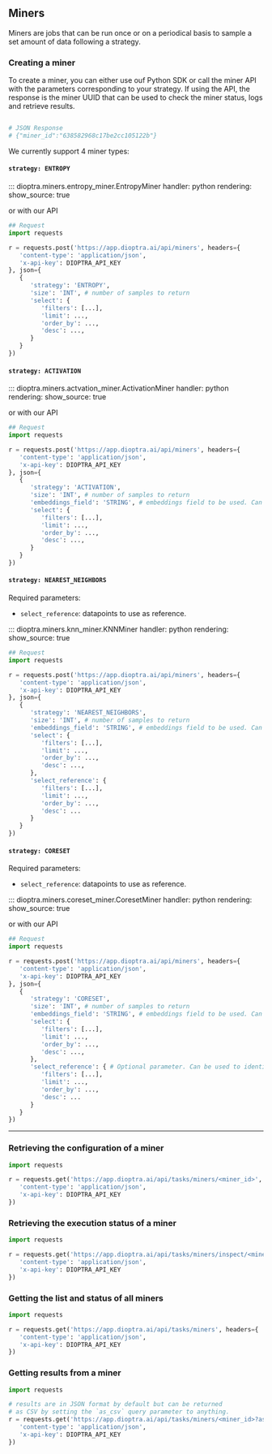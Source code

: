 ## Miners

Miners are jobs that can be run once or on a periodical basis to sample a set amount of data following a strategy.

### Creating a miner

To create a miner, you can either use ouf Python SDK or call the miner API with the parameters corresponding to your strategy.
If using the API, the response is the miner UUID that can be used to check the miner status, logs and retrieve results.

```python

# JSON Response
# {"miner_id":"638582968c17be2cc105122b"}

```

We currently support 4 miner types:

#### `strategy: ENTROPY`

::: dioptra.miners.entropy_miner.EntropyMiner
    handler: python
    rendering:
      show_source: true

or with our API

```python
## Request
import requests

r = requests.post('https://app.dioptra.ai/api/miners', headers={
   'content-type': 'application/json',
   'x-api-key': DIOPTRA_API_KEY
}, json={
   {
      'strategy': 'ENTROPY',
      'size': 'INT', # number of samples to return
      'select': {
         'filters': [...],
         'limit': ...,
         'order_by': ...,
         'desc': ...,
      }
   }
})
```

#### `strategy: ACTIVATION`

::: dioptra.miners.actvation_miner.ActivationMiner
    handler: python
    rendering:
      show_source: true

or with our API

```python
## Request
import requests

r = requests.post('https://app.dioptra.ai/api/miners', headers={
   'content-type': 'application/json',
   'x-api-key': DIOPTRA_API_KEY
}, json={
   {
      'strategy': 'ACTIVATION',
      'size': 'INT', # number of samples to return
      'embeddings_field': 'STRING', # embeddings field to be used. Can be 'embeddings', 'prediction.embeddings' or logits
      'select': {
         'filters': [...],
         'limit': ...,
         'order_by': ...,
         'desc': ...,
      }
   }
})
```

#### `strategy: NEAREST_NEIGHBORS`
Required parameters:
   * `select_reference`: datapoints to use as reference.

::: dioptra.miners.knn_miner.KNNMiner
    handler: python
    rendering:
      show_source: true

```python
## Request
import requests

r = requests.post('https://app.dioptra.ai/api/miners', headers={
   'content-type': 'application/json',
   'x-api-key': DIOPTRA_API_KEY
}, json={
   {
      'strategy': 'NEAREST_NEIGHBORS',
      'size': 'INT', # number of samples to return
      'embeddings_field': 'STRING', # embeddings field to be used. Can be 'embeddings' or 'prediction.embeddings'
      'select': {
         'filters': [...],
         'limit': ...,
         'order_by': ...,
         'desc': ...,
      },
      'select_reference': {
         'filters': [...],
         'limit': ...,
         'order_by': ...,
         'desc': ...
      }
   }
})
```

#### `strategy: CORESET`
Required parameters:
   * `select_reference`: datapoints to use as reference.

::: dioptra.miners.coreset_miner.CoresetMiner
    handler: python
    rendering:
      show_source: true

or with our API

```python
## Request
import requests

r = requests.post('https://app.dioptra.ai/api/miners', headers={
   'content-type': 'application/json',
   'x-api-key': DIOPTRA_API_KEY
}, json={
   {
      'strategy': 'CORESET',
      'size': 'INT', # number of samples to return
      'embeddings_field': 'STRING', # embeddings field to be used. Can be 'embeddings' or 'prediction.embeddings'
      'select': {
         'filters': [...],
         'limit': ...,
         'order_by': ...,
         'desc': ...,
      },
      'select_reference': { # Optional parameter. Can be used to identify datapoints already selected in the dataset
         'filters': [...],
         'limit': ...,
         'order_by': ...,
         'desc': ...
      }
   }
})
```

---

### Retrieving the configuration of a miner

```python
import requests

r = requests.get('https://app.dioptra.ai/api/tasks/miners/<miner_id>', headers={
   'content-type': 'application/json',
   'x-api-key': DIOPTRA_API_KEY
})
```

### Retrieving the execution status of a miner

```python
import requests

r = requests.get('https://app.dioptra.ai/api/tasks/miners/inspect/<miner_id>', headers={
   'content-type': 'application/json',
   'x-api-key': DIOPTRA_API_KEY
})
```

### Getting the list and status of all miners

```python
import requests

r = requests.get('https://app.dioptra.ai/api/tasks/miners', headers={
   'content-type': 'application/json',
   'x-api-key': DIOPTRA_API_KEY
})
```

### Getting results from a miner

```python
import requests

# results are in JSON format by default but can be returned
# as CSV by setting the `as_csv` query parameter to anything.
r = requests.get('https://app.dioptra.ai/api/tasks/miners/<miner_id>?as_csv=yep', headers={
   'content-type': 'application/json',
   'x-api-key': DIOPTRA_API_KEY
})
```
